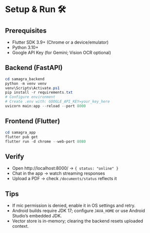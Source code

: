# Setup & Run 🛠️

## Prerequisites
- Flutter SDK 3.9+ (Chrome or a device/emulator)
- Python 3.10+
- Google API Key (for Gemini; Vision OCR optional)

## Backend (FastAPI)
```powershell
cd samagra_backend
python -m venv venv
venv\Scripts\Activate.ps1
pip install -r requirements.txt
# Configure environment
# Create .env with: GOOGLE_API_KEY=your_key_here
uvicorn main:app --reload --port 8000
```

## Frontend (Flutter)
```powershell
cd samagra_app
flutter pub get
flutter run -d chrome --web-port 8080
```

## Verify
- Open http://localhost:8000/ → `{ status: "online" }`
- Chat in the app → watch streaming responses
- Upload a PDF → check `/documents/status` reflects it

## Tips
- If mic permission is denied, enable it in OS settings and retry.
- Android builds require JDK 17; configure `JAVA_HOME` or use Android Studio’s embedded JDK.
- Vector store is in-memory; clearing the backend resets uploaded context.
